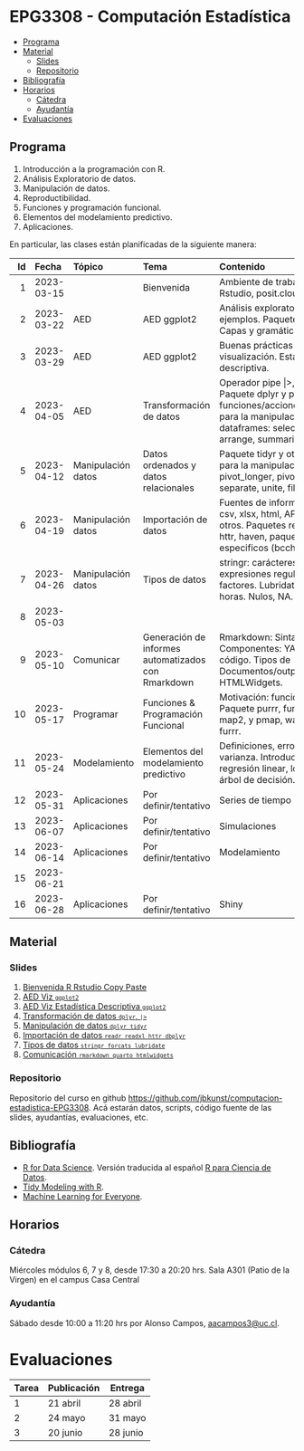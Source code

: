 EPG3308 - Computación Estadística
================

- <a href="#programa" id="toc-programa">Programa</a>
- <a href="#material" id="toc-material">Material</a>
  - <a href="#slides" id="toc-slides">Slides</a>
  - <a href="#repositorio" id="toc-repositorio">Repositorio</a>
- <a href="#bibliografía" id="toc-bibliografía">Bibliografía</a>
- <a href="#horarios" id="toc-horarios">Horarios</a>
  - <a href="#cátedra" id="toc-cátedra">Cátedra</a>
  - <a href="#ayudantía" id="toc-ayudantía">Ayudantía</a>
- <a href="#evaluaciones" id="toc-evaluaciones">Evaluaciones</a>

## Programa

1.  Introducción a la programación con R.
2.  Análisis Exploratorio de datos.
3.  Manipulación de datos.
4.  Reproductibilidad.
5.  Funciones y programación funcional.
6.  Elementos del modelamiento predictivo.
7.  Aplicaciones.

En particular, las clases están planificadas de la siguiente manera:

<small>

|  Id | Fecha      | Tópico             | Tema                                               | Contenido                                                                                                                                               | Referencias                                                                                                                                      | Info              |
|----:|:-----------|:-------------------|:---------------------------------------------------|:--------------------------------------------------------------------------------------------------------------------------------------------------------|:-------------------------------------------------------------------------------------------------------------------------------------------------|:------------------|
|   1 | 2023-03-15 |                    | Bienvenida                                         | Ambiente de trabajo: R, Rstudio, posit.cloud                                                                                                            |                                                                                                                                                  |                   |
|   2 | 2023-03-22 | AED                | AED ggplot2                                        | Análisis exploratorio de datos, ejemplos. Paquete ggplot2. Capas y gramática de gráficos                                                                |                                                                                                                                                  |                   |
|   3 | 2023-03-29 | AED                | AED ggplot2                                        | Buenas prácticas en la visualización. Estadística descriptiva.                                                                                          |                                                                                                                                                  | on-line           |
|   4 | 2023-04-05 | AED                | Transformación de datos                            | Operador pipe \|\>, %\>%. Paquete dplyr y principales funciones/acciones/verbos para la manipulación de dataframes: select, filter, arrange, summarize. | <https://es.r4ds.hadley.nz/transform.html>                                                                                                       |                   |
|   5 | 2023-04-12 | Manipulación datos | Datos ordenados y datos relacionales               | Paquete tidyr y otras funciones para la manipulacion, pivot_longer, pivot_wider, separate, unite, fill.                                                 | <https://es.r4ds.hadley.nz/datos-ordenados.html> <https://es.r4ds.hadley.nz/datos-relacionales.html>                                             |                   |
|   6 | 2023-04-19 | Manipulación datos | Importación de datos                               | Fuentes de información txt, csv, xlsx, html, API, bbdd, otros. Paquetes readr, rvest, httr, haven, paquetes especificos (bcch)                          | <https://es.r4ds.hadley.nz/importaci%C3%B3n-de-datos.html>                                                                                       |                   |
|   7 | 2023-04-26 | Manipulación datos | Tipos de datos                                     | stringr: carácteres y expresiones regulares. Forcast: factores. Lubridate: fechas y horas. Nulos, NA.                                                   | <https://es.r4ds.hadley.nz/cadenas-de-caracteres.html> <https://es.r4ds.hadley.nz/factores.html> <https://es.r4ds.hadley.nz/fechas-y-horas.html> |                   |
|   8 | 2023-05-03 |                    |                                                    |                                                                                                                                                         |                                                                                                                                                  | semana-receso     |
|   9 | 2023-05-10 | Comunicar          | Generación de informes automatizados con Rmarkdown | Rmarkdown: Sintaxis. Componentes: YAML, texto, código. Tipos de Documentos/outputs/formatos. HTMLWidgets.                                               | <https://es.r4ds.hadley.nz/r-markdown.html>                                                                                                      |                   |
|  10 | 2023-05-17 | Programar          | Funciones & Programación Funcional                 | Motivación: funciones. Paquete purrr, funciones map, map2, y pmap, walk. Paquete furrr.                                                                 | <https://es.r4ds.hadley.nz/iteraci%C3%B3n.html>                                                                                                  |                   |
|  11 | 2023-05-24 | Modelamiento       | Elementos del modelamiento predictivo              | Definiciones, error, sesgo, varianza. Introducción regresión linear, logística, árbol de decisión.                                                      | <https://es.r4ds.hadley.nz/modelos-conceptos-b%C3%A1sicos.html>                                                                                  |                   |
|  12 | 2023-05-31 | Aplicaciones       | Por definir/tentativo                              | Series de tiempo                                                                                                                                        |                                                                                                                                                  |                   |
|  13 | 2023-06-07 | Aplicaciones       | Por definir/tentativo                              | Simulaciones                                                                                                                                            |                                                                                                                                                  |                   |
|  14 | 2023-06-14 | Aplicaciones       | Por definir/tentativo                              | Modelamiento                                                                                                                                            |                                                                                                                                                  |                   |
|  15 | 2023-06-21 |                    |                                                    |                                                                                                                                                         |                                                                                                                                                  | pueblos-indigenas |
|  16 | 2023-06-28 | Aplicaciones       | Por definir/tentativo                              | Shiny                                                                                                                                                   |                                                                                                                                                  | última-clase      |

</small>

## Material

### Slides

1.  [Bienvenida R Rstudio Copy
    Paste](https://jbkunst.github.io/computacion-estadistica-EPG3308/slides/01-R-Rstudio-copy-paste.html)
2.  [AED Viz
    <code><small>ggplot2</small></code>](https://jbkunst.github.io/computacion-estadistica-EPG3308/slides/02-AED-Viz-ggplot2.html)
3.  [AED Viz Estadística Descriptiva
    <code><small>ggplot2</small></code>](https://jbkunst.github.io/computacion-estadistica-EPG3308/slides/03-AED-Viz-Estadística-Descriptiva-ggplot2.html)
4.  [Transformación de datos <code><small>dplyr</small></code>,
    <code><small>\|\></small></code>](https://jbkunst.github.io/computacion-estadistica-EPG3308/slides/04-AED-Transformacion-de-datos-dplyr.html)
5.  [Manipulación de datos <code><small>dplyr
    tidyr</small></code>](https://jbkunst.github.io/computacion-estadistica-EPG3308/slides/05-Manipulacion-de-datos-dplyr-tidyr.html)
6.  [Importación de datos <code><small>readr readxl httr
    dbplyr</small></code>](https://jbkunst.github.io/computacion-estadistica-EPG3308/slides/06-Manipulacion-de-datos-importación-readr-readxl-httr-rvest.html)
7.  [Tipos de datos <code><small>stringr forcats
    lubridate</small></code>](https://jbkunst.github.io/computacion-estadistica-EPG3308/slides/07-Manipulacion-de-datos-tipo-de-datos.html)
8.  [Comunicación <code><small>rmarkdown quarto
    htmlwidgets</small></code>](https://jbkunst.github.io/computacion-estadistica-EPG3308/slides/08-Comunicacion-rmarkdown-quarto.html)

### Repositorio

Repositorio del curso en github
<https://github.com/jbkunst/computacion-estadistica-EPG3308>. Acá
estarán datos, scripts, código fuente de las slides, ayudantías,
evaluaciones, etc.

## Bibliografía

- [R for Data Science](https://r4ds.hadley.nz/). Versión traducida al
  español [R para Ciencia de Datos](https://es.r4ds.hadley.nz/).
- [Tidy Modeling with R](https://www.tmwr.org/).
- [Machine Learning for
  Everyone](https://vas3k.com/blog/machine_learning/).

## Horarios

### Cátedra

Miércoles módulos 6, 7 y 8, desde 17:30 a 20:20 hrs. Sala A301 (Patio de
la Virgen) en el campus Casa Central

### Ayudantía

Sábado desde 10:00 a 11:20 hrs por Alonso Campos, <aacampos3@uc.cl>.

# Evaluaciones

| Tarea | Publicación | Entrega  |
|-------|-------------|----------|
| 1     | 21 abril    | 28 abril |
| 2     | 24 mayo     | 31 mayo  |
| 3     | 20 junio    | 28 junio |
